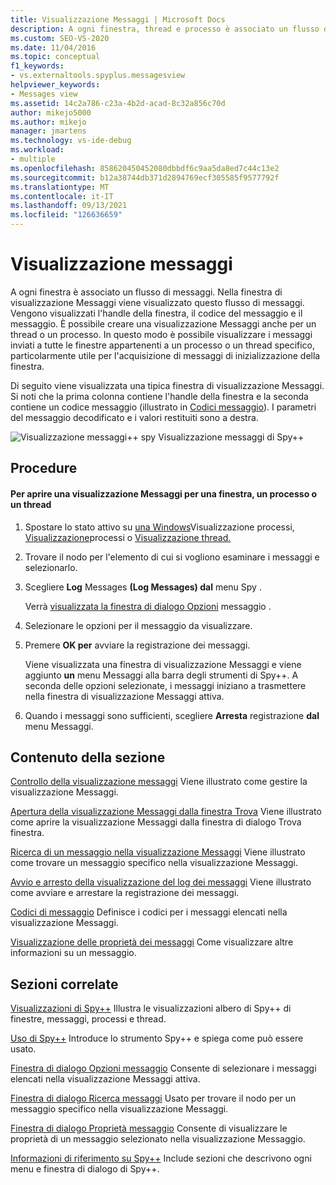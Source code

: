 ```yaml
---
title: Visualizzazione Messaggi | Microsoft Docs
description: A ogni finestra, thread e processo è associato un flusso di messaggi che può essere visualizzato in una finestra di visualizzazione messaggi. Informazioni su come aprire e controllare una visualizzazione messaggi.
ms.custom: SEO-VS-2020
ms.date: 11/04/2016
ms.topic: conceptual
f1_keywords:
- vs.externaltools.spyplus.messagesview
helpviewer_keywords:
- Messages view
ms.assetid: 14c2a786-c23a-4b2d-acad-8c32a856c70d
author: mikejo5000
ms.author: mikejo
manager: jmartens
ms.technology: vs-ide-debug
ms.workload:
- multiple
ms.openlocfilehash: 858620450452080dbbdf6c9aa5da8ed7c44c13e2
ms.sourcegitcommit: b12a38744db371d2894769ecf305585f9577792f
ms.translationtype: MT
ms.contentlocale: it-IT
ms.lasthandoff: 09/13/2021
ms.locfileid: "126636659"
---
```

# <a name="messages-view"></a>Visualizzazione messaggi
A ogni finestra è associato un flusso di messaggi. Nella finestra di visualizzazione Messaggi viene visualizzato questo flusso di messaggi. Vengono visualizzati l'handle della finestra, il codice del messaggio e il messaggio. È possibile creare una visualizzazione Messaggi anche per un thread o un processo. In questo modo è possibile visualizzare i messaggi inviati a tutte le finestre appartenenti a un processo o un thread specifico, particolarmente utile per l'acquisizione di messaggi di inizializzazione della finestra.

 Di seguito viene visualizzata una tipica finestra di visualizzazione Messaggi. Si noti che la prima colonna contiene l'handle della finestra e la seconda contiene un codice messaggio (illustrato in [Codici messaggio](../debugger/message-codes.md)). I parametri del messaggio decodificato e i valori restituiti sono a destra.

 ![Visualizzazione messaggi&#43;&#43; spy](../debugger/media/spy--_messagesview.png "Spy++_MessagesView") Visualizzazione messaggi di Spy++

## <a name="procedures"></a>Procedure

#### <a name="to-open-a-messages-view-for-a-window-process-or-thread"></a>Per aprire una visualizzazione Messaggi per una finestra, un processo o un thread

1. Spostare lo stato attivo su [una Windows](../debugger/windows-view.md)Visualizzazione processi, [Visualizzazione](../debugger/processes-view.md)processi o [Visualizzazione thread.](../debugger/threads-view.md)

2. Trovare il nodo per l'elemento di cui si vogliono esaminare i messaggi e selezionarlo.

3. Scegliere **Log** Messages **(Log Messages) dal** menu Spy .

     Verrà [visualizzata la finestra di dialogo Opzioni](../debugger/message-options-dialog-box.md) messaggio .

4. Selezionare le opzioni per il messaggio da visualizzare.

5. Premere **OK per** avviare la registrazione dei messaggi.

     Viene visualizzata una finestra di visualizzazione Messaggi e viene aggiunto **un** menu Messaggi alla barra degli strumenti di Spy++. A seconda delle opzioni selezionate, i messaggi iniziano a trasmettere nella finestra di visualizzazione Messaggi attiva.

6. Quando i messaggi sono sufficienti, scegliere **Arresta** registrazione **dal** menu Messaggi.

## <a name="in-this-section"></a>Contenuto della sezione
 [Controllo della visualizzazione messaggi](../debugger/how-to-control-messages-view.md) Viene illustrato come gestire la visualizzazione Messaggi.

 [Apertura della visualizzazione Messaggi dalla finestra Trova](../debugger/how-to-open-messages-view-from-find-window.md) Viene illustrato come aprire la visualizzazione Messaggi dalla finestra di dialogo Trova finestra.

 [Ricerca di un messaggio nella visualizzazione Messaggi](../debugger/how-to-search-for-a-message-in-messages-view.md) Viene illustrato come trovare un messaggio specifico nella visualizzazione Messaggi.

 [Avvio e arresto della visualizzazione del log dei messaggi](../debugger/how-to-start-and-stop-the-message-log-display.md) Viene illustrato come avviare e arrestare la registrazione dei messaggi.

 [Codici di messaggio](../debugger/message-codes.md) Definisce i codici per i messaggi elencati nella visualizzazione Messaggi.

 [Visualizzazione delle proprietà dei messaggi](../debugger/how-to-display-message-properties.md) Come visualizzare altre informazioni su un messaggio.

## <a name="related-sections"></a>Sezioni correlate
 [Visualizzazioni di Spy++](../debugger/spy-increment-views.md) Illustra le visualizzazioni albero di Spy++ di finestre, messaggi, processi e thread.

 [Uso di Spy++](../debugger/using-spy-increment.md) Introduce lo strumento Spy++ e spiega come può essere usato.

 [Finestra di dialogo Opzioni messaggio](../debugger/message-options-dialog-box.md) Consente di selezionare i messaggi elencati nella visualizzazione Messaggi attiva.

 [Finestra di dialogo Ricerca messaggi](../debugger/message-search-dialog-box.md) Usato per trovare il nodo per un messaggio specifico nella visualizzazione Messaggi.

 [Finestra di dialogo Proprietà messaggio](../debugger/message-properties-dialog-box.md) Consente di visualizzare le proprietà di un messaggio selezionato nella visualizzazione Messaggio.

 [Informazioni di riferimento su Spy++](../debugger/spy-increment-reference.md) Include sezioni che descrivono ogni menu e finestra di dialogo di Spy++.